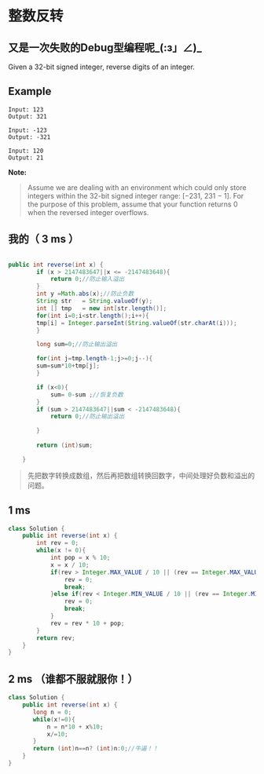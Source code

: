 
# 整数反转
## 又是一次失败的Debug型编程呢_(:з」∠)_ 
Given a 32-bit signed integer, reverse digits of an integer.

## Example


```
Input: 123
Output: 321
```
```
Input: -123
Output: -321
```
```
Input: 120
Output: 21
```
**Note:**
> Assume we are dealing with an environment which could only store integers within the 32-bit signed integer range: [−231,  231 − 1]. For the purpose of this problem, assume that your function returns 0 when the reversed integer overflows.

## 我的（ 3 ms ）
   
```java 

public int reverse(int x) {
		if (x > 2147483647||x <= -2147483648){
			return 0;//防止输入溢出
		}
		int y =Math.abs(x);//防止负数
		String str   = String.valueOf(y);   
		int [] tmp 	 = new int[str.length()];
		for(int i=0;i<str.length();i++){
		tmp[i] = Integer.parseInt(String.valueOf(str.charAt(i)));
		}

		long sum=0;//防止输出溢出

		for(int j=tmp.length-1;j>=0;j--){
    	sum=sum*10+tmp[j];
		}

		if (x<0){
			sum= 0-sum ;//恢复负数
		}
		if (sum > 2147483647||sum < -2147483648){
			return 0;//防止输出溢出

		}
		
		return (int)sum;

    }
```
> 先把数字转换成数组，然后再把数组转换回数字，中间处理好负数和溢出的问题。


## 1 ms

```java
class Solution {
    public int reverse(int x) {
        int rev = 0;
        while(x != 0){
            int pop = x % 10;
            x = x / 10;
            if(rev > Integer.MAX_VALUE / 10 || (rev == Integer.MAX_VALUE / 10 && pop > Integer.MAX_VALUE % 10)){
                rev = 0;
                break;
            }else if(rev < Integer.MIN_VALUE / 10 || (rev == Integer.MIN_VALUE / 10 && x < Integer.MIN_VALUE % 10)){
                rev = 0;
                break;
            }
            rev = rev * 10 + pop;
        }
        return rev;
    }
}
```
## 2 ms （谁都不服就服你！）

```java
class Solution {
    public int reverse(int x) {
       long n = 0;
       while(x!=0){
           n = n*10 + x%10;
           x/=10;
       }
       return (int)n==n? (int)n:0;//牛逼！！
    }
}
```





